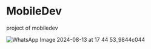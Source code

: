 ﻿# MobileDev
project of mobiledev

![WhatsApp Image 2024-08-13 at 17 44 53_9844c044](https://github.com/user-attachments/assets/f6a31cb9-f39c-4782-9ac4-8c43526615a7)
